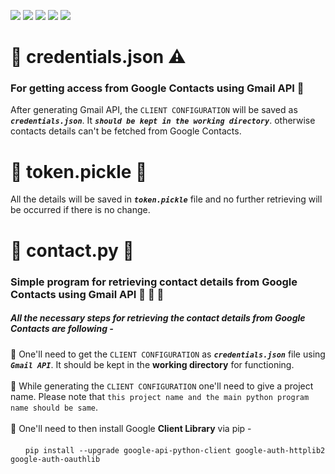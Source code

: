 ![](https://img.shields.io/badge/git-fff7f8?colorA=faf0f0&colorB=db4823&style=for-the-badge&logo=git)
![](https://img.shields.io/badge/github-fff7f8?colorA=080808&colorB=8a8a8a&style=for-the-badge&logo=github)
![](https://img.shields.io/badge/for-you-099450?colorA=b0c92e&colorB=487d3e&style=for-the-badge)
![](https://img.shields.io/badge/python-used-bee5ed?colorA=37b6bd&colorB=3c9bb5&style=for-the-badge&logo=python)
![](https://img.shields.io/badge/visual_studio_code-1.47.3-181717?colorA=ae36d6&style=for-the-badge&logo=visual-studio-code)
# :small_orange_diamond: credentials.json :warning:
### For getting access from Google Contacts using Gmail API :busts_in_silhouette:
After generating Gmail API, the ```CLIENT CONFIGURATION``` will be saved as ***```credentials.json```***. It ***```should be kept in the working directory```***. otherwise contacts details can't be fetched from Google Contacts.
# :small_orange_diamond: token.pickle :memo:
All the details will be saved in ***```token.pickle```*** file and no further retrieving will be occurred if there is no change.
# :small_orange_diamond: contact.py :ledger:
### Simple program for retrieving contact details from Google Contacts using Gmail API :bust_in_silhouette: :e-mail: :calling:
##### All the necessary steps for retrieving the contact details from Google Contacts are following -
:small_blue_diamond: One'll need to get the ```CLIENT CONFIGURATION``` as ***```credentials.json```*** file using ***```Gmail API```***. It should be kept in the **working directory** for functioning. <br><br>
:small_blue_diamond: While generating the ```CLIENT CONFIGURATION``` one'll need to give a project name. Please note that ```this project name and the main python program name should be same```. <br><br>
:small_blue_diamond: One'll need to then install Google **Client Library** via pip - <br><br>
&nbsp;&nbsp;&nbsp;&nbsp;&nbsp;&nbsp;```pip install --upgrade google-api-python-client google-auth-httplib2 google-auth-oauthlib```<br><br>
